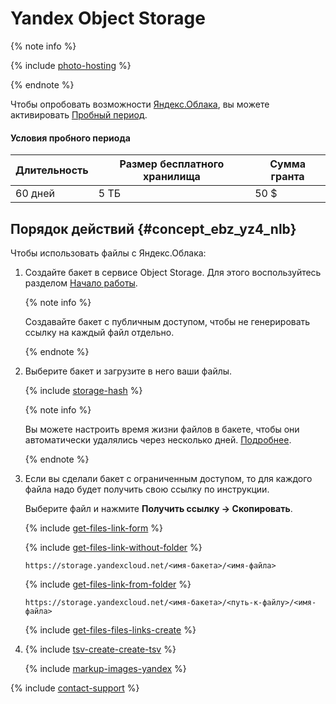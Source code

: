 # Yandex Object Storage

{% note info %}

{% include [photo-hosting](_includes/cloud-storage/photo-hosting.md) %}

{% endnote %}

Чтобы опробовать возможности [Яндекс.Облака](https://cloud.yandex.ru/docs/storage/quickstart), вы можете активировать [Пробный период](https://cloud.yandex.ru/docs/free-trial/).

#### Условия пробного периода

Длительность | Размер бесплатного хранилища | Сумма гранта
------------ | ----------------- | ------------
60 дней | 5 ТБ | 50 $

## Порядок действий {#concept_ebz_yz4_nlb}

Чтобы использовать файлы с Яндекс.Облака:

1. Создайте бакет в сервисе Object Storage. Для этого воспользуйтесь разделом [Начало работы](https://cloud.yandex.ru/docs/storage/quickstart).

    {% note info %}

    Создавайте бакет с публичным доступом, чтобы не генерировать ссылку на каждый файл отдельно.

    {% endnote %}

1. Выберите бакет и загрузите в него ваши файлы.

    {% include [storage-hash](_includes/cloud-storage/hash.md) %}

    {% note info %}

    Вы можете настроить время жизни файлов в бакете, чтобы они автоматически удалялись через несколько дней. [Подробнее](https://cloud.yandex.ru/docs/storage/operations/buckets/lifecycles).

    {% endnote %}

1. Если вы сделали бакет с ограниченным доступом, то для каждого файла надо будет получить свою ссылку по инструкции.

    Выберите файл и нажмите **Получить ссылку → Скопировать**.

    {% include [get-files-link-form](_includes/amazon-cloud-storage/id-get-files/link-form.md) %}

    {% include [get-files-link-without-folder](_includes/amazon-cloud-storage/id-get-files/link-without-folder.md) %}

    ```
    https://storage.yandexcloud.net/<имя-бакета>/<имя-файла>
    ```

    {% include [get-files-link-from-folder](_includes/amazon-cloud-storage/id-get-files/link-from-folder.md) %}

    ```
    https://storage.yandexcloud.net/<имя-бакета>/<путь-к-файлу>/<имя-файла>
    ```

    {% include [get-files-files-links-create](_includes/amazon-cloud-storage/id-get-files/files-links-create.md) %}

1. {% include [tsv-create-create-tsv](_includes/cloud-storage/id-tsv-create/create-tsv.md) %}

    {% include [markup-images-yandex](_includes/cloud-storage/markup/markup-images-yandex.md) %}

{% include [contact-support](_includes/contact-support.md) %}